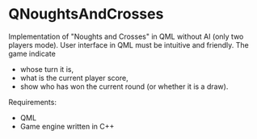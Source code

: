 # QNoughtsAndCrosses

Implementation of "Noughts and Crosses" in QML without AI (only two players mode).  User interface in QML must be intuitive and friendly. 
The game indicate 
* whose turn it is, 
* what is the current player score, 
* show who has won the current round (or whether it is a draw).

Requirements:
* QML
* Game engine written in C++

